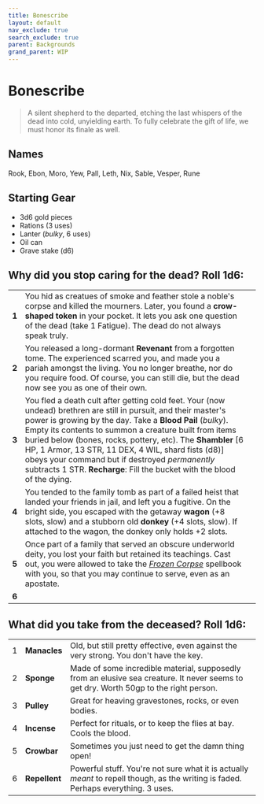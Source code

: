```yaml
---
title: Bonescribe
layout: default
nav_exclude: true
search_exclude: true
parent: Backgrounds
grand_parent: WIP
---
```


# Bonescribe

> A silent shepherd to the departed, etching the last whispers of the dead into cold, unyielding earth. To fully celebrate the gift of life, we must honor its finale as well.

## Names
Rook, Ebon, Moro, Yew, Pall, Leth, Nix, Sable, Vesper, Rune

## Starting Gear

- 3d6 gold pieces
- Rations (3 uses)
- Lanter (_bulky_, 6 uses)
- Oil can
- Grave stake (d6)

## Why did you stop caring for the dead? Roll 1d6:

|     |               |                                                                                                                                       |
| --- | ------------- | ------------------------------------------------------------------------------------------------------------------------------------- |
| **1** | You hid as creatues of smoke and feather stole a noble's corpse and killed the mourners. Later, you found a **crow-shaped token** in your pocket. It lets you ask one question of the dead (take 1 Fatigue). The dead do not always speak truly. |
| **2** | You released a long-dormant **Revenant** from a forgotten tome. The experienced scarred you, and made you a pariah amongst the living. You no longer breathe, nor do you require food. Of course, you can still die, but the dead now see you as one of their own. |
| **3** | You fled a death cult after getting cold feet. Your (now undead) brethren are still in pursuit, and their master's power is growing by the day. Take a **Blood Pail** (_bulky_). Empty its contents to summon a creature built from items buried below (bones, rocks, pottery, etc). The **Shambler** [6 HP, 1 Armor, 13 STR, 11 DEX, 4 WIL, shard fists (d8)] obeys your command but if destroyed _permanently_ subtracts 1 STR. **Recharge**: Fill the bucket with the blood of the dying. |
| **4** | You tended to the family tomb as part of a failed heist that landed your friends in jail, and left you a fugitive. On the bright side, you escaped with the getaway **wagon** (+8 slots, slow) and a stubborn old **donkey** (+4 slots, slow). If attached to the wagon, the donkey only holds +2 slots. |
| **5** | Once part of a family that served an obscure underworld deity, you lost your faith but retained its teachings. Cast out, you were allowed to take the  [_Frozen Corpse_](https://cairnrpg.com/resources/more-spellbooks/#frozen-corpse) spellbook with you, so that you may continue to serve, even as an apostate.
| **6** |                                                               |

## What did you take from the deceased? Roll 1d6:

|     |               |                                                                                                                                       |
| --- | ------------- | ------------------------------------------------------------------------------------------------------------------------------------- |
| 1   | **Manacles**  | Old, but still pretty effective, even against the very strong. You don't have the key.                                                |
| 2   | **Sponge**    | Made of some incredible material, supposedly from an elusive sea creature. It never seems to get dry. Worth 50gp to the right person. |
| 3   | **Pulley**    | Great for heaving gravestones, rocks, or even bodies.                                                                                 |
| 4   | **Incense**   | Perfect for rituals, or to keep the flies at bay. Cools the blood.                                                                    |
| 5   | **Crowbar**   | Sometimes you just need to get the damn thing open!                                                                                   |
| 6   | **Repellent** | Powerful stuff. You're not sure what it is actually _meant_ to repell though, as the writing is faded. Perhaps everything. 3 uses.    |

